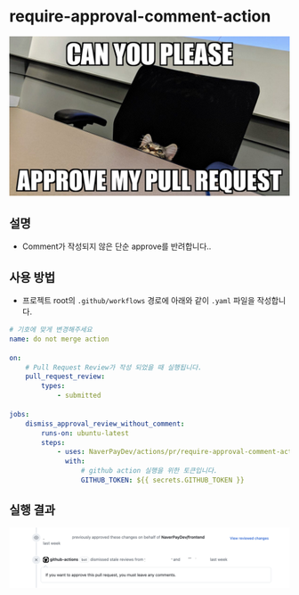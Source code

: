 # require-approval-comment-action

![approve](./src/assets/approve.jpg)

## 설명

- Comment가 작성되지 않은 단순 approve를 반려합니다..

## 사용 방법

- 프로젝트 root의 `.github/workflows` 경로에 아래와 같이 `.yaml` 파일을 작성합니다.

```yaml
# 기호에 맞게 변경해주세요
name: do not merge action 

on:
    # Pull Request Review가 작성 되었을 때 실행됩니다.
    pull_request_review:
        types:
            - submitted

jobs:
    dismiss_approval_review_without_comment:
        runs-on: ubuntu-latest
        steps:
            - uses: NaverPayDev/actions/pr/require-approval-comment-action@main
              with:
                  # github action 실행을 위한 토큰입니다.
                  GITHUB_TOKEN: ${{ secrets.GITHUB_TOKEN }}

```

## 실행 결과

![example](./src/assets/example.png)
